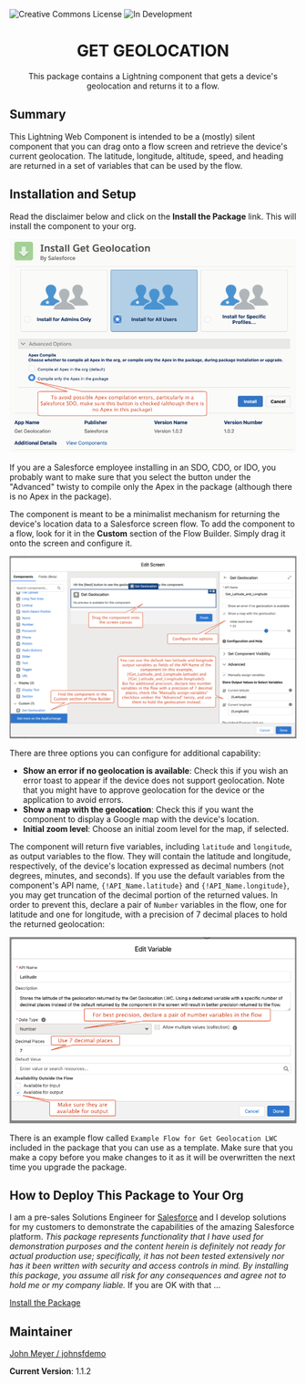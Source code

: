 ![Creative Commons License](https://img.shields.io/badge/license-Creative%20Commons-success) ![In Development](https://img.shields.io/badge/status-Released-success)

<h1 align="center">GET GEOLOCATION</h1>
<p align="center">
This package contains a Lightning component that gets a device's geolocation and returns it to a flow.
</p>

## Summary

This Lightning Web Component is intended to be a (mostly) silent component that you can drag onto a flow screen and retrieve the device's current geolocation. The latitude, longitude, altitude, speed, and heading are returned in a set of variables that can be used by the flow.

## Installation and Setup

Read the disclaimer below and click on the **Install the Package** link. This will install the component to your org.

![Installation](/images/Installation.png)

If you are a Salesforce employee installing in an SDO, CDO, or IDO, you probably want to make sure that you select the button under the "Advanced" twisty to compile only the Apex in the package (although there is no Apex in the package).

The component is meant to be a minimalist mechanism for returning the device's location data to a Salesforce screen flow. To add the component to a flow, look for it in the **Custom** section of the Flow Builder. Simply drag it onto the screen and configure it.

![Installation and Setup](/images/GeolocationFlowComponent.png)

There are three options you can configure for additional capability:

- **Show an error if no geolocation is available**: Check this if you wish an error toast to appear if the device does not support geolocation. Note that you might have to approve geolocation for the device or the application to avoid errors.
- **Show a map with the geolocation**: Check this if you want the component to display a Google map with the device's location.
- **Initial zoom level**: Choose an initial zoom level for the map, if selected.

The component will return five variables, including `latitude` and `longitude`, as output variables to the flow. They will contain the latitude and longitude, respectively, of the device's location expressed as decimal numbers (not degrees, minutes, and seconds).  If you use the default variables from the component's API name, `{!API_Name.latitude}` and `{!API_Name.longitude}`, you may get truncation of the decimal portion of the returned values. In order to prevent this, declare a pair of `Number` variables in the flow, one for latitude and one for longitude, with a precision of 7 decimal places to hold the returned geolocation:

![Variables](/images/Variables.png)

There is an example flow called `Example Flow for Get Geolocation LWC` included in the package that you can use as a template. Make sure that you make a copy before you make changes to it as it will be overwritten the next time you upgrade the package.

## How to Deploy This Package to Your Org

I am a pre-sales Solutions Engineer for [Salesforce](https://www.salesforce.com) and I develop solutions for my customers to demonstrate the capabilities of the amazing Salesforce platform. _This package represents functionality that I have used for demonstration purposes and the content herein is definitely not ready for actual production use; specifically, it has not been tested extensively nor has it been written with security and access controls in mind. By installing this package, you assume all risk for any consequences and agree not to hold me or my company liable._ If you are OK with that ...

[Install the Package](https://login.salesforce.com/packaging/installPackage.apexp?p0=04t2E000003ZTvgQAG)

## Maintainer

[John Meyer / johnsfdemo](https://github.com/johnsfdemo)

**Current Version**: 1.1.2
